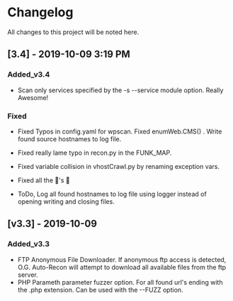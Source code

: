 # Changelog

All changes to this project will be noted here.

## [3.4] - 2019-10-09 3:19 PM

### Added_v3.4

- Scan only services specified by the -s --service module option. Really Awesome!

### Fixed

- Fixed Typos in config.yaml for wpscan. Fixed enumWeb.CMS() . Write found source hostnames to log file.
- Fixed really lame typo in recon.py in the FUNK_MAP.
- Fixed variable collision in vhostCrawl.py by renaming exception vars.
- Fixed all the :bug:'s :ant:

- ToDo, Log all found hostnames to log file using logger instead of opening writing and closing files.

## [v3.3] - 2019-10-09

### Added_v3.3

- FTP Anonymous File Downloader. If anonymous ftp access is detected, O.G. Auto-Recon will attempt to download all available files from the ftp server.
- PHP Parameth parameter fuzzer option. For all found url's ending with the .php extension. Can be used with the --FUZZ option.
